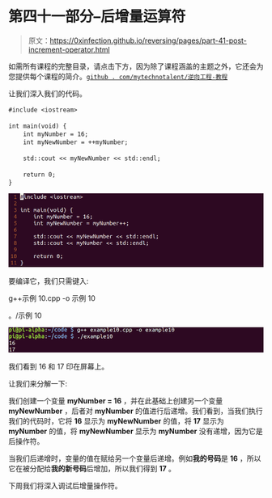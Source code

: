 # 第四十一部分–后增量运算符

> 原文：<https://0xinfection.github.io/reversing/pages/part-41-post-increment-operator.html>

如需所有课程的完整目录，请点击下方，因为除了课程涵盖的主题之外，它还会为您提供每个课程的简介。[`github . com/mytechnotalent/逆向工程-教程`](https://github.com/mytechnotalent/Reverse-Engineering-Tutorial)

让我们深入我们的代码。

```
#include <iostream>

int main(void) {
    int myNumber = 16;
    int myNewNumber = ++myNumber;

    std::cout << myNewNumber << std::endl;

    return 0;
}

```

![](img/838ada839604aa1cf8cd48335a876f58.png)

要编译它，我们只需键入:

g++示例 10.cpp -o 示例 10

。/示例 10

![](img/69f751e7f4ca8d3deb202ed3407f31e3.png)

我们看到 16 和 17 印在屏幕上。

让我们来分解一下:

我们创建一个变量 **myNumber = 16** ，并在此基础上创建另一个变量 **myNewNumber** ，后者对 **myNumber** 的值进行后递增。我们看到，当我们执行我们的代码时，它将 **16** 显示为 **myNewNumber** 的值，将 **17** 显示为 **myNumber** 的值，将 **myNewNumber** 显示为 **myNumber** 没有递增，因为它是后操作符。

当我们后递增时，变量的值在赋给另一个变量后递增。例如**我的号码**是 **16** ，所以它在被分配给**我的新号码**后增加，所以我们得到 **17** 。

下周我们将深入调试后增量操作符。